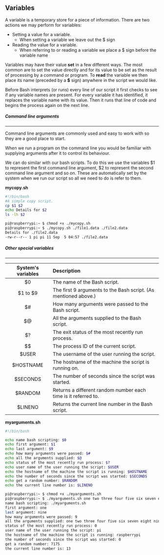 ## Variables

A variable is a temporary store for a piece of information. There are two actions we may perform for variables:

+ Setting a value for a variable.
  + When setting a variable we leave out the $ sign
+ Reading the value for a variable.
  + When referring to or reading a variable we place a $ sign before the variable name


Variables may have their value **set** in a few different ways. The most common are to set the value directly and for its value to be set as the result of processing by a command or program.
To **read** the variable we then place its name (preceded by a **$** sign) anywhere in the script we would like.

Before Bash interprets (or runs) every line of our script it first checks to see if any variable names are present. For every variable it has identified, it replaces the variable name with its value. Then it runs that line of code and begins the process again on the next line.

##### Command line arguments

---

Command line arguments are commonly used and easy to work with so they are a good place to start.

When we run a program on the command line you would be familiar with supplying arguments after it to control its behaviour.

We can do similar with our bash scripts. To do this we use the variables $1 to represent the first command line argument, $2 to represent the second command line argument and so on. These are automatically set by the system when we run our script so all we need to do is refer to them.

**mycopy.sh**
~~~bash
#!/bin/bash
#A simple copy script.
cp $1 $2
echo Details for $2
ls -lh $2
~~~

~~~bash
pi@raspberrypi:~ $ chmod +x ./mycopy.sh
pi@raspberrypi:~ $ ./mycopy.sh ./file1.data ./file2.data
Details for ./file2.data
-rw-r--r-- 1 pi pi 11 Sep  5 04:57 ./file2.data
~~~

##### Other special variables

---

| System's variables | Description |
|:---:|:---|
| $0 | The name of the Bash script. |
| $1 to $9| The first 9 arguments to the Bash script. (As mentioned above.) |
| $# | How many arguments were passed to the Bash script. |
| $@ | All the arguments supplied to the Bash script. |
| $? | The exit status of the most recently run process. |
| $$ | The process ID of the current script. |
| $USER | The username of the user running the script. |
| $HOSTNAME | The hostname of the machine the script is running on. |
| $SECONDS | The number of seconds since the script was started. |
| $RANDOM | Returns a different random number each time is it referred to. |
| $LINENO | Returns the current line number in the Bash script. |

**myarguments.sh**
~~~bash
#!/bin/bash

echo name bash scripting: $0
echo first argument: $1
echo last argument: $9
echo how many arguments were passed: $#
echo all the arguments supplied: $@
echo status of the most recently run process: $?
echo user name of the user running the script: $USER
echo the hostname of the machine the script is running: $HOSTNAME
echo the number of seconds since the script was started: $SECONDS
echo get a random number: $RANDOM
echo the current line number is: $LINENO
~~~

~~~bash
pi@raspberrypi:~ $ chmod +x ./myarguments.sh
pi@raspberrypi:~ $ ./myarguments.sh one two three four five six seven eight nine
name bash scripting: ./myarguments.sh
first argument: one
last argument: nine
how many arguments were passed: 9
all the arguments supplied: one two three four five six seven eight nine
status of the most recently run process: 0
user name of the user running the script: pi
the hostname of the machine the script is running: raspberrypi
the number of seconds since the script was started: 0
get a random number: 7175
the current line number is: 13
~~~
